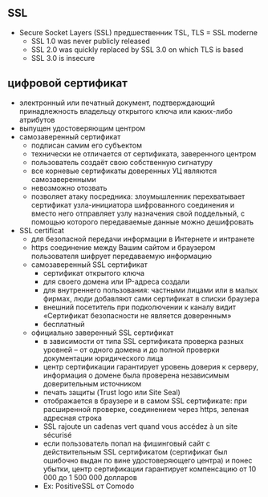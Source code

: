 ## SSL
* Secure Socket Layers (SSL) предшественник TSL, TLS = SSL moderne
  + SSL 1.0 was never publicly released
  + SSL 2.0 was quickly replaced by SSL 3.0 on which TLS is based
  + SSL 3.0 is insecure

## цифровой сертификат
* электронный или печатный документ, подтверждающий принадлежность владельцу открытого ключа или каких-либо атрибутов
* выпущен удостоверяющим центром
* самозаверенный сертификат
  + подписан самим его субъектом
  + технически не отличается от сертификата, заверенного центром
  + пользователь создаёт свою собственную сигнатуру
  + все корневые сертификаты доверенных УЦ являются самозаверенными
  + невозможно отозвать
  + позволяет атаку посредника: злоумышленник перехватывает сертификат узла-инициатора шифрованного соединения и вместо него отправляет узлу назначения свой поддельный, с помощью которого передаваемые данные можно дешифровать
* SSL certificat
  + для безопасной передачи информации в Интернете и интранете
  + https соединение между Вашим сайтом и браузером пользователя шифрует передаваемую информацию
  + самозаверенный SSL сертификат
    - сертификат открытого ключа
    - для своего домена или IP-адреса создали 
    - для внутреннего пользования: частными лицами или в малых фирмах, люди добавляют сами сертификат в списки браузера
    - внешний посетитель при подколючении к каналу видит «Сертификат безопасности не является доверенным»
    - бесплатный
  + официально заверенный SSL сертификат
    - в зависимости от типа SSL сертификата проверка разных уровней – от одного домена и до полной проверки документации юридического лица
    - центр сертификации гарантирует уровень доверия к серверу, информация о домене была проверена независимым доверительным источником
    - печать защиты (Trust logo или Site Seal)
    - отображается в браузере и в самом SSL сертификате: при расширенной проверке, соединением через https, зеленая адресная строка
    - SSL rajoute un cadenas vert quand vous accédez à un site sécurisé
    - если пользователь попал на фишинговый сайт с действительным SSL сертификатом (сертификат был ошибочно выдан по вине удостоверяющего центра) и понес убытки, центр сертификации гарантирует компенсацию от 10 000 до 1 500 000 долларов
    - Ex: PositiveSSL от Comodo
